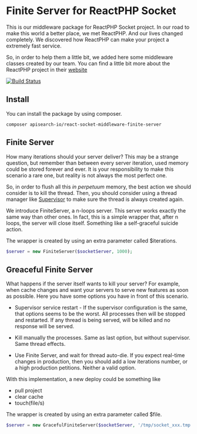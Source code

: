 # Finite Server for ReactPHP Socket

This is our middleware package for ReactPHP Socket project. In our road to make
this world a better place, we met ReactPHP. And our lives changed completely. We
discovered how ReactPHP can make your project a extremely fast service.

So, in order to help them a little bit, we added here some middleware classes
created by our team. You can find a little bit more about the ReactPHP project
in their [website](https://reactphp.org/)

[![Build Status](https://travis-ci.org/apisearch-io/finite-server.svg?branch=master)](https://travis-ci.org/apisearch-io/finite-server)

## Install

You can install the package by using composer.

```
composer apisearch-io/react-socket-middleware-finite-server
```

## Finite Server

How many iterations should your server deliver?
This may be a strange question, but remember than between every server
iteration, used memory could be stored forever and ever. It is your
responsibility to make this scenario a rare one, but reality is not always the
most perfect one.

So, in order to flush all this *in perpetuum* memory, the best action we should
consider is to kill the thread. Then, you should consider using a thread manager
like [Supervisor](http://supervisord.org/) to make sure the thread is always
created again.

We introduce FiniteServer, a n-loops server.
This server works exactly the same way than other ones. In fact, this is a
simple wrapper that, after n loops, the server will close itself. Something like
a self-graceful suicide action.

The wrapper is created by using an extra parameter called $iterations.

``` php
$server = new FiniteServer($socketServer, 1000);
```

## Greaceful Finite Server

What happens if the server itself wants to kill your server? For example, when
cache changes and want your servers to serve new features as soon as possible.
Here you have some options you have in front of this scenario.

- Supervisor service restart - If the supervisor configuration is the same, that
options seems to be the worst. All processes then will be stopped and restarted.
If any thread is being served, will be killed and no response will be served.

- Kill manually the processes. Same as last option, but without supervisor. Same
thread effects.

- Use Finite Server, and wait for thread auto-die. If you expect real-time 
changes in production, then you should add a low iterations number, or a high 
production petitions. Neither a valid option.

With this implementation, a new deploy could be something like

- pull project
- clear cache
- touch(file/s)

The wrapper is created by using an extra parameter called $file.

``` php
$server = new GracefulFiniteServer($socketServer, '/tmp/socket_xxx.tmp');
```